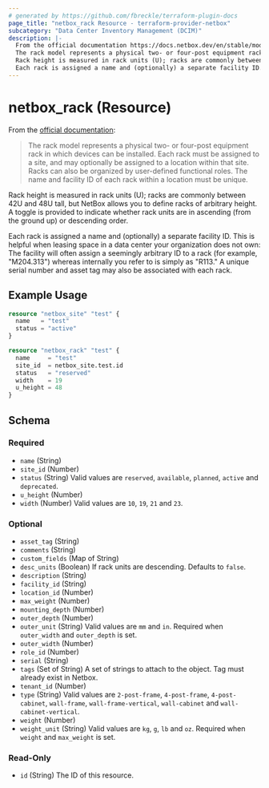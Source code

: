 ```yaml
---
# generated by https://github.com/fbreckle/terraform-plugin-docs
page_title: "netbox_rack Resource - terraform-provider-netbox"
subcategory: "Data Center Inventory Management (DCIM)"
description: |-
  From the official documentation https://docs.netbox.dev/en/stable/models/dcim/rack/:
  The rack model represents a physical two- or four-post equipment rack in which devices can be installed. Each rack must be assigned to a site, and may optionally be assigned to a location within that site. Racks can also be organized by user-defined functional roles. The name and facility ID of each rack within a location must be unique.
  Rack height is measured in rack units (U); racks are commonly between 42U and 48U tall, but NetBox allows you to define racks of arbitrary height. A toggle is provided to indicate whether rack units are in ascending (from the ground up) or descending order.
  Each rack is assigned a name and (optionally) a separate facility ID. This is helpful when leasing space in a data center your organization does not own: The facility will often assign a seemingly arbitrary ID to a rack (for example, "M204.313") whereas internally you refer to is simply as "R113." A unique serial number and asset tag may also be associated with each rack.
---
```


# netbox_rack (Resource)

From the [official documentation](https://docs.netbox.dev/en/stable/models/dcim/rack/):

> The rack model represents a physical two- or four-post equipment rack in which devices can be installed. Each rack must be assigned to a site, and may optionally be assigned to a location within that site. Racks can also be organized by user-defined functional roles. The name and facility ID of each rack within a location must be unique.

Rack height is measured in rack units (U); racks are commonly between 42U and 48U tall, but NetBox allows you to define racks of arbitrary height. A toggle is provided to indicate whether rack units are in ascending (from the ground up) or descending order.

Each rack is assigned a name and (optionally) a separate facility ID. This is helpful when leasing space in a data center your organization does not own: The facility will often assign a seemingly arbitrary ID to a rack (for example, "M204.313") whereas internally you refer to is simply as "R113." A unique serial number and asset tag may also be associated with each rack.

## Example Usage

```terraform
resource "netbox_site" "test" {
  name   = "test"
  status = "active"
}

resource "netbox_rack" "test" {
  name     = "test"
  site_id  = netbox_site.test.id
  status   = "reserved"
  width    = 19
  u_height = 48
}
```

<!-- schema generated by tfplugindocs -->
## Schema

### Required

- `name` (String)
- `site_id` (Number)
- `status` (String) Valid values are `reserved`, `available`, `planned`, `active` and `deprecated`.
- `u_height` (Number)
- `width` (Number) Valid values are `10`, `19`, `21` and `23`.

### Optional

- `asset_tag` (String)
- `comments` (String)
- `custom_fields` (Map of String)
- `desc_units` (Boolean) If rack units are descending. Defaults to `false`.
- `description` (String)
- `facility_id` (String)
- `location_id` (Number)
- `max_weight` (Number)
- `mounting_depth` (Number)
- `outer_depth` (Number)
- `outer_unit` (String) Valid values are `mm` and `in`. Required when `outer_width` and `outer_depth` is set.
- `outer_width` (Number)
- `role_id` (Number)
- `serial` (String)
- `tags` (Set of String) A set of strings to attach to the object. Tag must already exist in Netbox.
- `tenant_id` (Number)
- `type` (String) Valid values are `2-post-frame`, `4-post-frame`, `4-post-cabinet`, `wall-frame`, `wall-frame-vertical`, `wall-cabinet` and `wall-cabinet-vertical`.
- `weight` (Number)
- `weight_unit` (String) Valid values are `kg`, `g`, `lb` and `oz`. Required when `weight` and `max_weight` is set.

### Read-Only

- `id` (String) The ID of this resource.


